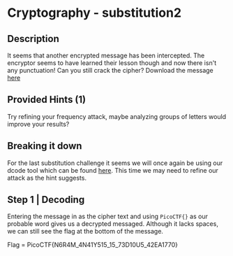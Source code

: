 # Cryptography - substitution2
## Description
It seems that another encrypted message has been intercepted. The encryptor seems to have learned their lesson though and now there isn't any punctuation! Can you still crack the cipher? Download the message [here](https://artifacts.picoctf.net/c/109/message.txt)

## Provided Hints (1)
Try refining your frequency attack, maybe analyzing groups of letters would improve your results?

## Breaking it down
For the last substitution challenge it seems we will once again be using our dcode tool which can be found [here](https://www.dcode.fr/monoalphabetic-substitution). This time we may need to refine our attack as the hint suggests.

## Step 1 | Decoding
Entering the message in as the cipher text and using `PicoCTF{}` as our probable word gives us a decrypted messaged. Although it lacks spaces, we can still see the flag at the bottom of the message.

Flag = PicoCTF{N6R4M_4N41Y515_15_73D10U5_42EA1770}